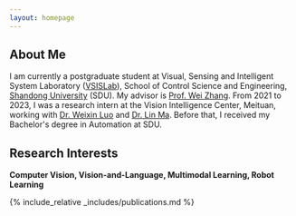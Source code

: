 ```yaml
---
layout: homepage
---
```


## About Me

I am currently a postgraduate student at Visual, Sensing and Intelligent System Laboratory ([VSISLab](http://www.vsislab.com/)), School of Control Science and Engineering, [Shandong University](https://www.en.sdu.edu.cn/) (SDU). My advisor is [Prof. Wei Zhang](https://ieeexplore.ieee.org/author/37085379581). From 2021 to 2023, I was a research intern at the Vision Intelligence Center, Meituan, working with [Dr. Weixin Luo](https://zachluo.github.io/) and [Dr. Lin Ma](https://forestlinma.com/). Before that, I received my Bachelor's degree in Automation at SDU.


## Research Interests

**Computer Vision, Vision-and-Language, Multimodal Learning, Robot Learning** 


{% include_relative _includes/publications.md %}

<!-- {% include_relative _includes/services.md %} -->
